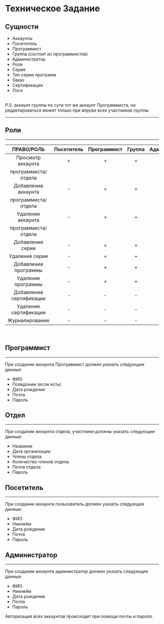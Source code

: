 # Техническое Задание
## Сущности
- Аккаунты 
- Посетитель
- Программист 
- Группа (состоит из программистов)
- Администратор
- Роли
- Серия
- Тип серии программ
- Заказ
- Сертификация
- Логи
<br> 
P.S. аккаунт группы по сути тот же аккаунт Программиста, но редактироваться может только при апруве всех участников группы 

---
## Роли
---
|ПРАВО/РОЛЬ             |Посетитель|Программист|Группа|Администратор|
|:---------------------:|:--------:|:----:|:----:|:-----------:|
|Просмотр аккаунта      |     +    |  +   |  +   |        +    |
|программиста/отдела    |          |      |      |             |
|Добавление аккаунта    |     -    |  +   | +    |     +       |
|программиста/отдела    |          |      |      |             |
|Удаление аккаунта      |     -    |  +   |  +   |     +       |
|программиста/отдела    |          |      |      |             |
|Добавление серии       |     -    |  +   | +    |    +        |
|Удаление серии         |     -    |  +   |   +  |    +        |
|Добавление программы   |     -    |  +   |  +   |    +        |
|Удаление программы     |     -    |  +   |  +   |    +        |
|Добавление сертификации|     -    |  -   |   -  |     +       |
|Удаление сертификации  |     -    |  -   |   -  |      +      |
|Журналирование         |     -    |  -   |  -   |      +      |

<Br>

## Программист
---
При создании аккаунта Программист должен указать следующие данные:
- ФИО
- Псевдоним (если есть)
- Дата рождения
- Почта
- Пароль

## Отдел
 ---
 При создании аккаунта отдела, участники должны указать следующие данные:
 - Название
 - Дата организации
 - Члены отдела
 - Количество членов отдела
 - Почта отдела
 - Пароль
  
 ## Посетитель
  ---
 При создании аккаунта пользователь должен указать следующие данные:
 - ФИО
 - Никнейм
 - Дата рождения
 - Почта
 - Пароль
  
 ## Администратор
  ---
 При создании аккаунта администратор должен указать следующие данные:
 - ФИО
 - Никнейм
 - Дата рождения
 - Почта
 - Пароль

 Авторизация всех аккаунтов происходит при помощи почты и пароля.
